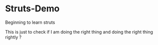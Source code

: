 # Struts-Demo
Beginning to learn struts

This is just to check if I am doing the right thing and doing the right thing rightly ?
